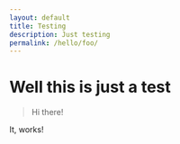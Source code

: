 ```yaml
---
layout: default
title: Testing
description: Just testing
permalink: /hello/foo/
---
```


# Well this is just a test

> Hi there!

It, works!
